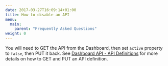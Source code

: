 ```yaml
---
date: 2017-03-27T16:09:14+01:00
title: How to disable an API
menu:
  main:
    parent: "Frequently Asked Questions"
weight: 0 
---
```


You will need to GET the API from the Dashboard, then set `active` property to `false`, then PUT it back.
See [Dashboard API - API Definitions](/docs/tyk-apis/tyk-dashboard-api/api-definitions/) for more details on how to GET and PUT an API definition.